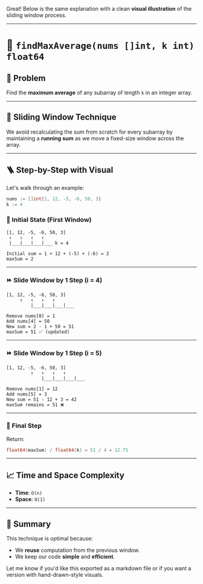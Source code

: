 Great! Below is the same explanation with a clean **visual illustration** of the sliding window process.

---

# 📌 `findMaxAverage(nums []int, k int) float64`

## 🧠 Problem

Find the **maximum average** of any subarray of length `k` in an integer array.

---

## 🚀 Sliding Window Technique

We avoid recalculating the sum from scratch for every subarray by maintaining a **running sum** as we move a fixed-size window across the array.

---

## 🪜 Step-by-Step with Visual

Let's walk through an example:

```go
nums := []int{1, 12, -5, -6, 50, 3}
k := 4
```

### 🔢 Initial State (First Window)

```
[1, 12, -5, -6, 50, 3]
 ↑   ↑   ↑   ↑
 |___|___|___|___ k = 4

Initial sum = 1 + 12 + (-5) + (-6) = 2
maxSum = 2
```

---

### ⏩ Slide Window by 1 Step (i = 4)

```
[1, 12, -5, -6, 50, 3]
     ↑   ↑   ↑   ↑
         |___|___|___|___

Remove nums[0] = 1
Add nums[4] = 50
New sum = 2 - 1 + 50 = 51
maxSum = 51 ✅ (updated)
```

---

### ⏩ Slide Window by 1 Step (i = 5)

```
[1, 12, -5, -6, 50, 3]
         ↑   ↑   ↑   ↑
             |___|___|___|___

Remove nums[1] = 12
Add nums[5] = 3
New sum = 51 - 12 + 3 = 42
maxSum remains = 51 ❌
```

---

### 🧮 Final Step

Return:

```go
float64(maxSum) / float64(k) = 51 / 4 = 12.75
```

---

## 📈 Time and Space Complexity

* **Time**: `O(n)`
* **Space**: `O(1)`

---

## 🧩 Summary

This technique is optimal because:

* We **reuse** computation from the previous window.
* We keep our code **simple** and **efficient**.

Let me know if you'd like this exported as a markdown file or if you want a version with hand-drawn-style visuals.

